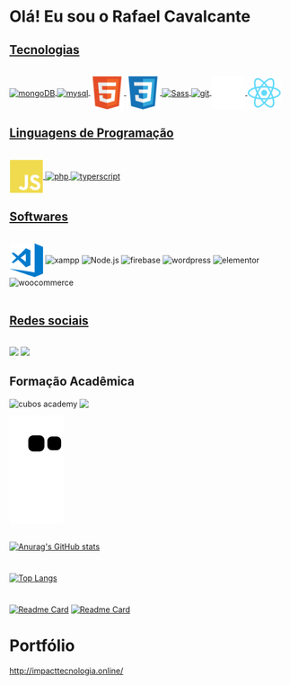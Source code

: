 # Olá! Eu sou o Rafael Cavalcante 
 <div>
  <a href="https://github.com/RafaelCava">
</div>

## Tecnologias
 
 <div style="display: inline_block"><br>
  <img align="center" alt="mongoDB" width="60" src="https://img.icons8.com/color/452/mongodb.png" />
  <img align="center" alt="mysql" width="60" src="https://planet.mysql.com/images/planet-logo.svg" />
  <img align="center" alt="Rafa-HTML" width="60" src="https://raw.githubusercontent.com/devicons/devicon/master/icons/html5/html5-original.svg">
  <img align="center" alt="Rafa-CSS" width="60" src="https://raw.githubusercontent.com/devicons/devicon/master/icons/css3/css3-original.svg">
  <img align="center" width="60" alt="Sass" src="https://rawgit.com/sass/sass-site/master/source/assets/img/logos/logo.svg" /> 
  <img align="center" alt="git" width="60" src="https://www.vectorlogo.zone/logos/git-scm/git-scm-icon.svg"/>
  <img align="center" alt="GitHub" width="60" src="https://github.com/Aakarsh-B/trying-repos/blob/master/github.svg" />
  <img align="center" alt="Rafa-React" width="60" src="https://raw.githubusercontent.com/devicons/devicon/master/icons/react/react-original.svg">
 </div>
 
## Linguagens de Programação
 
<div style="display: inline_block"><br>
  <img align="center" alt="Rafa-Js" width="60" src="https://raw.githubusercontent.com/devicons/devicon/master/icons/javascript/javascript-plain.svg">
  <img align="center" alt="php" width="80" src="https://www.php.net//images/logos/new-php-logo.svg" />
  <img align="center" alt="typerscript" width="60" src="https://upload.wikimedia.org/wikipedia/commons/thumb/4/4c/Typescript_logo_2020.svg/600px-Typescript_logo_2020.svg.png" />
</div>
 
## Softwares
 <div style="display: inline-block"><br>
  <img align="center" alt="Visual Studio Code" width="60" src="https://raw.githubusercontent.com/github/explore/80688e429a7d4ef2fca1e82350fe8e3517d3494d/topics/visual-studio-code/visual-studio-code.png" />
  <img align="center" alt="xampp" width="60" src="https://cdn.worldvectorlogo.com/logos/xampp.svg" />
  <img align="center" alt="Node.js" width="60" src="https://icon-library.com/images/node-js-icon/node-js-icon-11.jpg" />
  <img align="center" alt="firebase" width="60" src="https://cdn.icon-icons.com/icons2/691/PNG/512/google_firebase_icon-icons.com_61474.png" />
  <img align="center" alt="wordpress" width="60" src="https://d29fhpw069ctt2.cloudfront.net/icon/image/38759/preview.svg" />
  <img align="center" alt="elementor" width="60" src="https://cdn4.iconfinder.com/data/icons/logos-and-brands/512/109_Elementor_logo_logos-512.png" />
  <img align="center" alt="woocommerce" width="60" src="https://www.logolynx.com/images/logolynx/f7/f785bb835ec5f430b84f6f552b8bf1b6.png" />
 </div><br>
 <br>
 
## Redes sociais 
<div style="display: inline-block"><br> 
  <a href = "mailto: jogosmaneiros.rafael@gmail.com" target="_blank"><img src="https://img.shields.io/badge/-Gmail-%23333?style=for-the-badge&logo=gmail&logoColor=white" target="_blank"></a>
  <a href="https://www.linkedin.com/in/rafael-cavalcante-148a54143/" target="_blank"><img src="https://img.shields.io/badge/-LinkedIn-%230077B5?style=for-the-badge&logo=linkedin&logoColor=white" target="_blank"></a>
 
## Formação Acadêmica
 <img align="center" width="80" src="https://cubos.io/marca-cubosacademy.4a9e1907.svg" alt="cubos academy" />
 <img align="center" width="120" src="https://cursos.dankicode.com/app/Views/public/images/danki_logo.png" />
 
  ![Snake animation](https://github.com/rafaballerini/rafaballerini/blob/output/github-contribution-grid-snake.svg)
 
</div>
 
 
 [![Anurag's GitHub stats](https://github-readme-stats.vercel.app/api?username=RafaelCava&show_icons=true&theme=synthwave)](https://github.com/anuraghazra/github-readme-stats)
 
#
 [![Top Langs](https://github-readme-stats.vercel.app/api/top-langs/?username=RafaelCava)](https://github.com/anuraghazra/github-readme-stats)
#
 [![Readme Card](https://github-readme-stats.vercel.app/api/pin/?username=RafaelCava&repo=landing_page&show_owner=true)](https://github.com/RafaelCava/landing_page)
 [![Readme Card](https://github-readme-stats.vercel.app/api/pin/?username=RafaelCava&repo=relogio_js&show_owner=true)](https://github.com/RafaelCava/relogio_js)

# Portfólio
 http://impacttecnologia.online/
